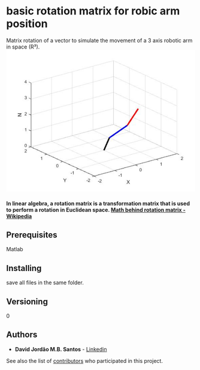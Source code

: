 # basic rotation matrix for robic arm position

Matrix rotation of a vector to simulate the movement of a 3 axis robotic arm in space (R³).
![Rotation decomposition](https://github.com/Davidjordao/basic_rotation_matrix_for_robic_arm_position/blob/main/untitled.jpg)

#### In linear algebra, a rotation matrix is a transformation matrix that is used to perform a rotation in Euclidean space. [Math behind rotation matrix - Wikipedia](https://en.wikipedia.org/wiki/Rotation_matrix#In_three_dimensions)


## Prerequisites

Matlab

## Installing

save all files in the same folder.

## Versioning

0

## Authors

* **David Jordão M.B. Santos** - [Linkedin](https://www.linkedin.com/in/davidjordao/)

See also the list of [contributors](https://github.com/Davidjordao/basic_rotation_matrix_for_robic_arm_position/contributors) who participated in this project.

